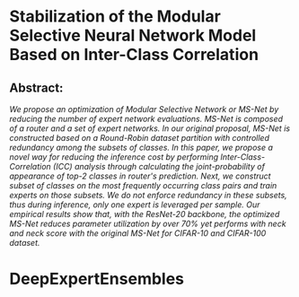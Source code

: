 # Stabilization of the Modular Selective Neural Network Model Based on Inter-Class Correlation
## Abstract:
*We propose an optimization of Modular Selective Network or MS-Net by reducing the number of expert network evaluations. MS-Net is composed of a router and a set of expert networks. In our original proposal, MS-Net is constructed based on a Round-Robin dataset partition with controlled redundancy among the subsets of classes. In this paper, we propose a novel way for reducing the inference cost by performing Inter-Class-Correlation (ICC) analysis through calculating the joint-probability of appearance of top-2 classes in router's prediction. Next, we construct subset of classes on the most frequently occurring class pairs and train experts on those subsets. We do not enforce redundancy in these subsets, thus during inference, only one expert is leveraged per sample. Our empirical results show that, with the ResNet-20 backbone, the optimized MS-Net reduces parameter utilization by over 70% yet performs with neck and neck score with the original MS-Net for CIFAR-10 and CIFAR-100 dataset.*
# DeepExpertEnsembles